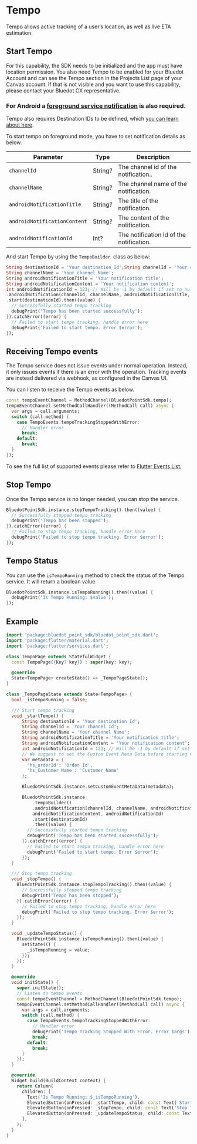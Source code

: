 Tempo
===============

Tempo allows active tracking of a user’s location, as well as live ETA estimation.

Start Tempo
-----------

For this capability, the SDK needs to be initialized and the app must have location permission. You also need Tempo to be enabled for your Bluedot Account and can see the Tempo section in the Projects List page of your Canvas account. If that is not visible and you want to use this capability, please contact your Bluedot CX representative.

### For Android a [foreground service notification](../Android/Location%20Permission%20&%20Notifications%20Best%20Practices.md) is also required.

Tempo also requires Destination IDs to be defined, which [you can learn about here](../../../Tempo/Create%20your%20destinations.md).

To start tempo on foreground mode, you have to set notification details as below.

| **Parameter**                | **Type** | **Description**                          |
|------------------------------|----------|------------------------------------------|
| `channelId`                  | String?  | The channel id of the notification..     |
| `channelName`                | String?  | The channel name of the notification.    |
| `androidNotificationTitle`   | String?  | The title of the notification.           |
| `androidNotificationContent` | String?  | The content of the notification.         |
| `androidNotificationId`      | Int?     | The notification Id of the notification. |

And start Tempo by using the `TempoBuilder`  class as below:

```dart
String destinationId = 'Your destination Id';String channelId = 'Your channel Id';
String channelName = 'Your channel Name';
String androidNotificationTitle = 'Your notification title';
String androidNotificationContent = 'Your notification content';
int androidNotificationId = 123; // Will be -1 by default if set to null. BluedotPointSdk.instance.tempoBuilder() 
.androidNotification(channelId, channelName, androidNotificationTitle, androidNotificationContent, androidNotificationId) 
.start(destinationId).then((value) { 
  // Successfully started tempo tracking 
  debugPrint('Tempo has been started successfully'); 
}).catchError((error) { 
  // Failed to start tempo tracking, handle error here 
  debugPrint('Failed to start tempo. Error $error'); 
});
```

Receiving Tempo events
----------------------

The Tempo service does not issue events under normal operation. Instead, it only issues events if there is an error with the operation. Tracking events are instead delivered via webhook, as configured in the Canvas UI.

You can listen to receive the Tempo events as below.

```dart
const tempoEventChannel = MethodChannel(BluedotPointSdk.tempo);
tempoEventChannel.setMethodCallHandler((MethodCall call) async {
  var args = call.arguments;
  switch (call.method) {
    case TempoEvents.tempoTrackingStoppedWithError:
      // Handler error
      break;
    default:
      break;
  }
});
```

To see the full list of supported events please refer to [Flutter Events List.](./Events%20List.md)

Stop Tempo
----------

Once the Tempo service is no longer needed, you can stop the service.
```dart
BluedotPointSdk.instance.stopTempoTracking().then((value) {
  // Successfully stopped tempo tracking
  debugPrint('Tempo has been stopped');
}).catchError((error) {
  // Failed to stop tempo tracking, handle error here
  debugPrint('Failed to stop tempo tracking. Error $error');
});
```

Tempo Status
------------

You can use the `isTempoRunning` method to check the status of the Tempo service. It will return a boolean value.
```dart
BluedotPointSdk.instance.isTempoRunning().then((value) {
  debugPrint('Is Tempo Running: $value');
});
```

Example
-------
```dart
import 'package:bluedot_point_sdk/bluedot_point_sdk.dart';
import 'package:flutter/material.dart';
import 'package:flutter/services.dart';

class TempoPage extends StatefulWidget {
  const TempoPage({Key? key}) : super(key: key);

  @override
  State<TempoPage> createState() => _TempoPageState();
}

class _TempoPageState extends State<TempoPage> {
  bool _isTempoRunning = false;

  /// Start tempo tracking
  void _startTempo() {
      String destinationId = 'Your destination Id';
      String channelId = 'Your channel Id';
      String channelName = 'Your channel Name';
      String androidNotificationTitle = 'Your notification title';
      String androidNotificationContent = 'Your notification content';
      int androidNotificationId = 123; // Will be -1 by default if set to null. // Set custom event metadata.
      // We suggest to set the Custom Event Meta Data before starting GeoTriggering or Tempo.
      var metadata = {
        'hs_orderId': 'Order Id',
        'hs_Customer Name': 'Customer Name'
      };

      BluedotPointSdk.instance.setCustomEventMetaData(metadata);

      BluedotPointSdk.instance
          .tempoBuilder()
          .androidNotification(channelId, channelName, androidNotificationTitle,
          androidNotificationContent, androidNotificationId)
          .start(destinationId)
          .then((value) {
        // Successfully started tempo tracking
        debugPrint('Tempo has been started successfully');
      }).catchError((error) {
        // Failed to start tempo tracking, handle error here
        debugPrint('Failed to start tempo. Error $error');
      });
  }

  /// Stop tempo tracking
  void _stopTempo() {
    BluedotPointSdk.instance.stopTempoTracking().then((value) {
      // Successfully stopped tempo tracking
      debugPrint('Tempo has been stopped');
    }).catchError((error) {
      // Failed to stop tempo tracking, handle error here
      debugPrint('Failed to stop tempo tracking. Error $error');
    });
  }

  void _updateTempoStatus() {
    BluedotPointSdk.instance.isTempoRunning().then((value) {
      setState(() {
        _isTempoRunning = value;
      });
    });
  }

  @override
  void initState() {
    super.initState();
    // Listen to tempo events
    const tempoEventChannel = MethodChannel(BluedotPointSdk.tempo);
    tempoEventChannel.setMethodCallHandler((MethodCall call) async {
      var args = call.arguments;
      switch (call.method) {
        case TempoEvents.tempoTrackingStoppedWithError:
          // Handler error
          debugPrint('Tempo Tracking Stopped With Error. Error $args');
          break;
        default:
          break;
      }
    });
  }

  @override
  Widget build(BuildContext context) {
    return Column(
      children: [
        Text('Is Tempo Running: $_isTempoRunning'),
        ElevatedButton(onPressed: _startTempo, child: const Text('Start Tempo')),
        ElevatedButton(onPressed: _stopTempo, child: const Text('Stop Tempo')),
        ElevatedButton(onPressed: _updateTempoStatus, child: const Text('Update Tempo Status')),
      ],
    );
  }
}
```